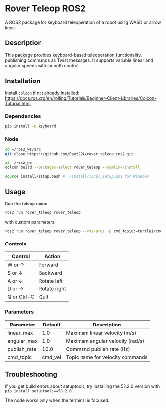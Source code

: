 # Rover Teleop ROS2

A ROS2 package for keyboard teleoperation of a robot using WASD or arrow keys.

## Description

This package provides keyboard-based teleoperation functionality, publishing commands as Twist messages. It supports variable linear and angular speeds with smooth control.

## Installation
Install `colcon` if not already installed: https://docs.ros.org/en/rolling/Tutorials/Beginner-Client-Libraries/Colcon-Tutorial.html

### Dependencies
```bash
pip install -U keyboard
```

### Node
```bash
cd ~/ros2_ws/src
git clone https://github.com/Rayz224/rover_teleop_ros2.git

cd ~/ros2_ws
colcon build --packages-select rover_teleop --symlink-install

source install/setup.bash # ./install/local_setup.ps1 for Windows
```

## Usage

Run the teleop node:

```bash
ros2 run rover_teleop rover_teleop
```
with custom parameters:
```bash
ros2 run rover_teleop rover_teleop --ros-args -p cmd_topic:=turtle1/cmd_vel
```
### Controls

| Control | Action |
|----------|---------|
| W or ↑ | Forward |
| S or ↓ | Backward |
| A or ← | Rotate left |
| D or → | Rotate right |
| Q or Ctrl+C | Quit |

### Parameters

| Parameter | Default | Description |
|-----------|---------|-------------|
| linear_max | 1.0 | Maximum linear velocity (m/s) |
| angular_max | 1.0 | Maximum angular velocity (rad/s) |
| publish_rate | 10.0 | Command publish rate (Hz) |
| cmd_topic | cmd_vel | Topic name for velocity commands |

## Troubleshooting

If you get build errors about setuptools, try installing the 58.2.0 version with `pip install setuptools==58.2.0`

The node works only when the terminal is focused.